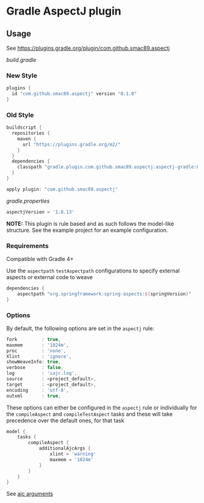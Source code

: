 Gradle AspectJ plugin
=====================

Usage
-----

See https://plugins.gradle.org/plugin/com.github.smac89.aspectj

_build.gradle_

### New Style

```groovy
plugins {
  id "com.github.smac89.aspectj" version "0.1.0"
}
```

### Old Style
```groovy
buildscript {
  repositories {
    maven {
      url "https://plugins.gradle.org/m2/"
    }
  }
  dependencies {
    classpath "gradle.plugin.com.github.smac89.aspectj:aspectj-gradle:0.1.0"
  }
}

apply plugin: "com.github.smac89.aspectj"
```


_gradle.properties_

```groovy
aspectjVersion = '1.8.13'
```

**NOTE:** This plugin is rule based and as such follows the model-like structure.
See the example project for an example configuration.

### Requirements
Compatible with Gradle 4+

Use the `aspectpath` `testAspectpath` configurations to specify external aspects or external code to weave

```groovy
dependencies {
    aspectpath "org.springframework:spring-aspects:${springVersion}"
}
```

### Options
By default, the following options are set in the `aspectj` rule:

```groovy
fork         : true,
maxmem       : '1024m',
proc         : 'none',
Xlint        : 'ignore',
showWeaveInfo: true,
verbose      : false,
log          : 'iajc.log',
source       : <project_default>,
target       : <project_default>,
encoding     : 'utf-8',
outxml       : true,
```

These options can either be configured in the `aspectj` rule or individually
for the `compileAspect` and `compileTestAspect` tasks and these will take precedence
over the default ones, for that task

```groovy
model {
    tasks {
        compileAspect {
            additionalAjcArgs {
                xlint = 'warning'
                maxmem = '1024m'
            }
        }
    }
}

```

See [ajc arguments](http://www.eclipse.org/aspectj/doc/released/devguide/antTasks-iajc.html#antTasks-iajc-options)
